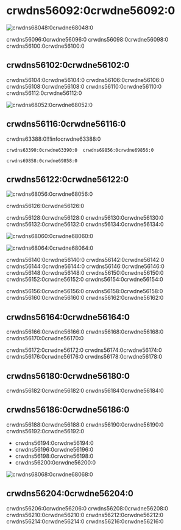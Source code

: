 # crwdns56092:0crwdne56092:0

![crwdns68048:0crwdne68048:0](crwdns68046:0crwdne68046:0)

crwdns56096:0crwdne56096:0  crwdns56098:0crwdne56098:0  crwdns56100:0crwdne56100:0

## crwdns56102:0crwdne56102:0

crwdns56104:0crwdne56104:0  crwdns56106:0crwdne56106:0  crwdns56108:0crwdne56108:0  crwdns56110:0crwdne56110:0  crwdns56112:0crwdne56112:0

![crwdns68052:0crwdne68052:0](crwdns68050:0crwdne68050:0)

## crwdns56116:0crwdne56116:0

crwdns63388:0!!!infocrwdne63388:0

    crwdns63390:0crwdne63390:0  crwdns69856:0crwdne69856:0
    
    crwdns69858:0crwdne69858:0

## crwdns56122:0crwdne56122:0

![crwdns68056:0crwdne68056:0](crwdns68054:0crwdne68054:0)

crwdns56126:0crwdne56126:0

crwdns56128:0crwdne56128:0  crwdns56130:0crwdne56130:0  crwdns56132:0crwdne56132:0  crwdns56134:0crwdne56134:0

![crwdns68060:0crwdne68060:0](crwdns68058:0crwdne68058:0)

![crwdns68064:0crwdne68064:0](crwdns68062:0crwdne68062:0)

crwdns56140:0crwdne56140:0  crwdns56142:0crwdne56142:0  crwdns56144:0crwdne56144:0  crwdns56146:0crwdne56146:0  crwdns56148:0crwdne56148:0  crwdns56150:0crwdne56150:0  crwdns56152:0crwdne56152:0  crwdns56154:0crwdne56154:0

crwdns56156:0crwdne56156:0  crwdns56158:0crwdne56158:0  crwdns56160:0crwdne56160:0  crwdns56162:0crwdne56162:0

## crwdns56164:0crwdne56164:0

crwdns56166:0crwdne56166:0  crwdns56168:0crwdne56168:0  crwdns56170:0crwdne56170:0

crwdns56172:0crwdne56172:0  crwdns56174:0crwdne56174:0  crwdns56176:0crwdne56176:0  crwdns56178:0crwdne56178:0

## crwdns56180:0crwdne56180:0

crwdns56182:0crwdne56182:0  crwdns56184:0crwdne56184:0

## crwdns56186:0crwdne56186:0

crwdns56188:0crwdne56188:0  crwdns56190:0crwdne56190:0  crwdns56192:0crwdne56192:0

* crwdns56194:0crwdne56194:0
* crwdns56196:0crwdne56196:0
* crwdns56198:0crwdne56198:0
* crwdns56200:0crwdne56200:0

![crwdns68068:0crwdne68068:0](crwdns68066:0crwdne68066:0)

## crwdns56204:0crwdne56204:0

crwdns56206:0crwdne56206:0 crwdns56208:0crwdne56208:0  crwdns56210:0crwdne56210:0 crwdns56212:0crwdne56212:0 crwdns56214:0crwdne56214:0 crwdns56216:0crwdne56216:0
